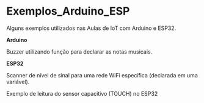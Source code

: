 # Exemplos_Arduino_ESP
    
Alguns exemplos utilizados nas Aulas de IoT com Arduino e ESP32.

**Arduino**

Buzzer utilizando função para declarar as notas musicais.

**ESP32**

Scanner de nível de sinal para uma rede WiFi específica (declarada em uma variável).

Exemplo de leitura do sensor capacitivo (TOUCH) no ESP32
